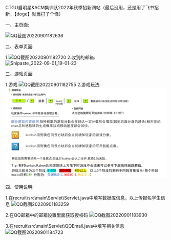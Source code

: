 CTGU启明星&ACM集训队2022年秋季招新网站（最后没用，还是用了飞书招新，【doge】就当打了个怪）


一、主页面:

![QQ截图20220901182636](https://user-images.githubusercontent.com/97927256/187892775-bae7ea5d-9d0f-47be-879d-e5b5b8452cf4.png)


二、表单页面:

1.![QQ截图20220901182720](https://user-images.githubusercontent.com/97927256/187892892-dc50785c-ece0-49d8-aa5c-4a8d0ba8ea2c.png)
2.收到的邮箱:
![Snipaste_2022-09-01_19-01-23](https://user-images.githubusercontent.com/97927256/187899005-5d09ded0-d5b0-4eab-a002-3537309417ba.png)


三、游戏页面:

1.游戏:![QQ截图20220901182755](https://user-images.githubusercontent.com/97927256/187892992-ad036306-3cf9-4c91-8bf8-1d64b336bee4.png)
2.游戏玩法:![image](CTGU/recruit/web/assets/game/png/Instractions.png)


四、使用说明:

1.在recruit\src\main\Servlet\Servlet.java中填写数据库信息，以上传报名学生信息
![QQ截图20220901183259](https://user-images.githubusercontent.com/97927256/187894014-70f4b417-f368-4916-a0a6-e2793f2e7dd0.png)

2.在QQ邮箱中的邮箱设置里面获取授权码
![QQ截图20220901183930](https://user-images.githubusercontent.com/97927256/187895162-ac6c7ab3-98e4-4d05-bb57-6c1f788c9b5e.png)

3.在recruit\src\main\Servlet\QQEmail.java中填写相关信息
![QQ截图20220901184723](https://user-images.githubusercontent.com/97927256/187896529-a62d3761-97dd-4a7c-8c89-a34226e846a5.png)

